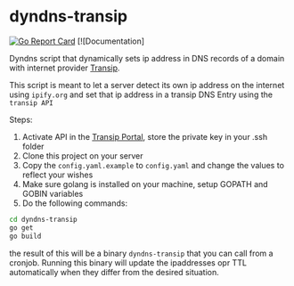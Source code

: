 # dyndns-transip

[![Go Report Card](https://goreportcard.com/badge/github.com/wiebew/dyndns-transip)](https://goreportcard.com/report/github.com/wiebew/dyndns-transip) [![Documentation]

Dyndns script that dynamically sets ip address in DNS records of a domain with internet provider [Transip](https://transip.nl).

This script is meant to let a server detect its own ip address on the internet using `ipify.org` and set that ip address in a transip DNS Entry using the `transip API`

Steps:

1. Activate API in the [Transip Portal](https://www.transip.nl/cp/account/api/), store the private key in your .ssh folder
2. Clone this project on your server
3. Copy the `config.yaml.example` to `config.yaml` and change the values to reflect your wishes
4. Make sure golang is installed on your machine, setup GOPATH and GOBIN variables
5. Do the following commands:

```bash
cd dyndns-transip
go get
go build
```

the result of this will be a binary `dyndns-transip` that you can call from a cronjob. Running this binary will update the ipaddresses opr TTL automatically when they differ from the desired situation.